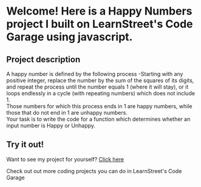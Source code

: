 
Welcome! Here is a Happy Numbers project I built on LearnStreet's Code Garage using javascript.
===============================================================================================================

Project description
-------------------------

A happy number is defined by the following process -Starting with any positive integer, replace the number by the sum of the squares of its digits, and repeat the process until the number equals 1 (where it will stay), or it loops endlessly in a cycle (with repeating numbers) which does not include 1.<br> Those numbers for which this process ends in 1 are happy numbers, while those that do not end in 1 are unhappy numbers. <br>Your task is to write the code for a function which determines whether an input number is Happy or Unhappy.

Try it out!
--------------

Want to see my project for yourself? [Click here](http://www.learnstreet.com//view_profile/51c89d7576b99c7cca00018f/project)

Check out out more coding projects you can do in LearnStreet's Code Garage
		